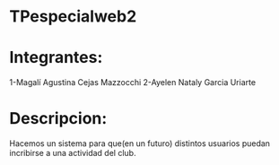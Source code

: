 # TPespecialweb2
# Integrantes:
1-Magalí Agustina Cejas Mazzocchi
2-Ayelen Nataly Garcia Uriarte

# Descripcion:
Hacemos un sistema para que(en un futuro) distintos usuarios puedan incribirse a una actividad del club.
